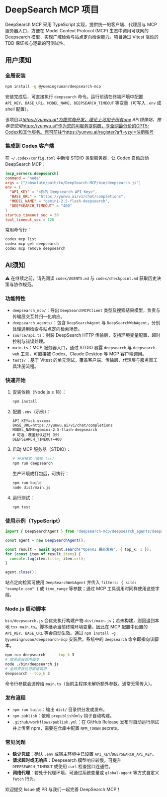# DeepSearch MCP 项目

DeepSearch MCP 采用 TypeScript 实现，提供统一的客户端、代理层与 MCP 服务器入口，方便在 Model Context Protocol (MCP) 生态中调用可联网的 Deepsearch 模型，实现广域检索与站点定向检索能力。项目通过 Vitest 驱动的 TDD 保证核心逻辑的可测试性。

## 用户须知

### 全局安装
```bash
npm install -g @yuemingruoan/deepsearch-mcp
```

安装完成后，可直接执行 `deepsearch` 命令。运行前请在终端环境中配置 `API_KEY`、`BASE_URL`、`MODEL_NAME`、`DEEPSEARCH_TIMEOUT` 等变量（可写入 `.env` 或 shell 配置）。

该项目以*https://yunwu.ai*为提供商开发，理论上可用于所有one API镜像站，推荐您使用*https://yunwu.ai*作为您的AI服务提供商，享全网最低价的GPT5-Codex和其他服务。您可前往*https://yunwu.ai/register?aff=yzyI*注册账号

### 集成到 Codex 客户端
在 `~/.codex/config.toml` 中新增 STDIO 类型服务器，让 Codex 自动启动 DeepSearch MCP：

```toml
[mcp_servers.deepsearch]
command = "node"
args = ["/absolute/path/to/DeepSearch-MCP/bin/deepsearch.js"]
env = {
  "API_KEY" = "<你的 Deepsearch API Key>",
  "BASE_URL" = "https://yunwu.ai/v1/chat/completions",
  "MODEL_NAME" = "gemini-2.5-flash-deepsearch",
  "DEEPSEARCH_TIMEOUT" = "400"
}
startup_timeout_sec = 30
tool_timeout_sec = 120
```

常用命令行：
```bash
codex mcp list
codex mcp get deepsearch
codex mcp remove deepsearch
```

## AI须知
⚠️ 在继续之前，请先阅读 `codex/AGENTS.md` 与 `codex/checkpoint.md` 获取历史决策与协作规范。

### 功能特性
- `deepsearch_mcp/`：导出 `DeepSearchMCPClient` 类型及搜索结果模型，负责与传输层交互并归一化响应。
- `deepsearch_agents/`：包含 `DeepSearchAgent` 与 `DeepSearchWebAgent`，分别处理通用检索与站点定向检索场景。
- `source/api.ts`：封装 DeepSearch HTTP 传输层，支持环境变量配置、超时控制与错误处理。
- `main.ts`：MCP 服务器入口，通过 STDIO 暴露 `deepsearch` 与 `deepsearch-web` 工具，可直接被 Codex、Claude Desktop 等 MCP 客户端调用。
- `tests/`：基于 Vitest 的单元测试，覆盖客户端、传输层、代理层与服务器工具注册流程。

### 快速开始
1. 安装依赖（Node.js ≥ 18）：
   ```bash
   npm install
   ```
2. 配置 `.env`（示例）：
   ```env
   API_KEY=sk-xxxxxx
   BASE_URL=https://yunwu.ai/v1/chat/completions
   MODEL_NAME=gemini-2.5-flash-deepsearch
   # 可选：覆盖默认超时（秒）
   DEEPSEARCH_TIMEOUT=400
   ```
3. 启动 MCP 服务器（STDIO）：
   ```bash
   # 开发模式（依赖 tsx）
   npm run deepsearch
   ```
   生产环境或打包后，可执行：
   ```bash
   npm run build
   node dist/main.js
   ```
4. 运行测试：
   ```bash
   npm test
   ```

### 使用示例（TypeScript）
```ts
import { DeepSearchAgent } from "deepsearch-mcp/deepsearch_agents/deepsearch";

const agent = new DeepSearchAgent();

const result = await agent.search("OpenAI 最新发布", { top_k: 3 });
for (const item of result.items) {
  console.log(item.title, item.url);
}

agent.close();
```

站点定向检索可使用 `DeepSearchWebAgent` 并传入 `filters: { site: "example.com" }` 或 `time_range` 等参数；通过 MCP 工具调用时同样使用这些字段。

### Node.js 启动脚本
`bin/deepsearch.js` 会优先执行构建产物 `dist/main.js`；若未构建，则回退到本地 `tsx main.ts`。脚本继承当前终端环境变量，因此在 MCP 配置中设置的 `API_KEY`、`BASE_URL` 等会自动生效。通过 `npm install -g @yuemingruoan/deepsearch-mcp` 安装后，系统中的 `deepsearch` 命令即指向该脚本。

```bash
npm run deepsearch -- --top_k 3
# 或者直接调用脚本
node ./bin/deepsearch.js
# 全局安装后可直接调用
deepsearch --top_k 3
```

命令行参数会透传给 `main.ts`（当前主程序未解析额外参数，通常无需传入）。

### 发布流程
- `npm run build`：输出 `dist/` 目录供分发或发布。
- `npm publish`：依赖 `prepublishOnly` 钩子自动构建。
- `.github/workflows/publish.yml`：在 GitHub Release 发布时自动运行测试并上传至 npm，需要在仓库中配置 `NPM_TOKEN` secrets。

### 常见问题
- **缺少凭证**：确认 `.env` 或宿主环境中已设置 `API_KEY`/`DEEPSEARCH_API_KEY`。
- **请求超时或无响应**：Deepsearch 模型响应较慢，可提升 `DEEPSEARCH_TIMEOUT` 或使用 `curl` 检查接口连通性。
- **网络代理**：若处于代理环境，可通过系统变量或 `global-agent` 等方式自定义 `fetch` 行为。

欢迎提交 Issue 或 PR 与我们一起完善 DeepSearch MCP！
